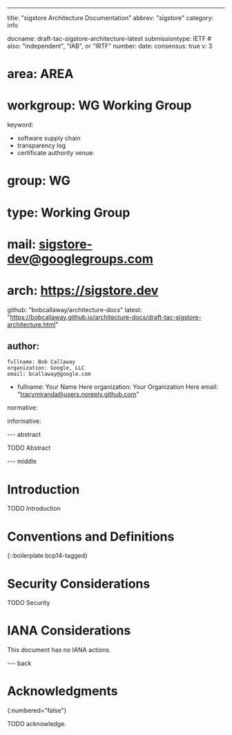 ---
title: "sigstore Architecture Documentation"
abbrev: "sigstore"
category: info

docname: draft-tac-sigstore-architecture-latest
submissiontype: IETF  # also: "independent", "IAB", or "IRTF"
number:
date:
consensus: true
v: 3
# area: AREA
# workgroup: WG Working Group
keyword:
 - software supply chain
 - transparency log
 - certificate authority
venue:
#  group: WG
#  type: Working Group
#  mail: sigstore-dev@googlegroups.com
#  arch: https://sigstore.dev
  github: "bobcallaway/architecture-docs"
  latest: "https://bobcallaway.github.io/architecture-docs/draft-tac-sigstore-architecture.html"

author:
 -
    fullname: Bob Callaway
    organization: Google, LLC
    email: bcallaway@google.com
 -
    fullname: Your Name Here
    organization: Your Organization Here
    email: "tracymiranda@users.noreply.github.com"

normative:

informative:


--- abstract

TODO Abstract


--- middle

# Introduction

TODO Introduction


# Conventions and Definitions

{::boilerplate bcp14-tagged}


# Security Considerations

TODO Security


# IANA Considerations

This document has no IANA actions.


--- back

# Acknowledgments
{:numbered="false"}

TODO acknowledge.
